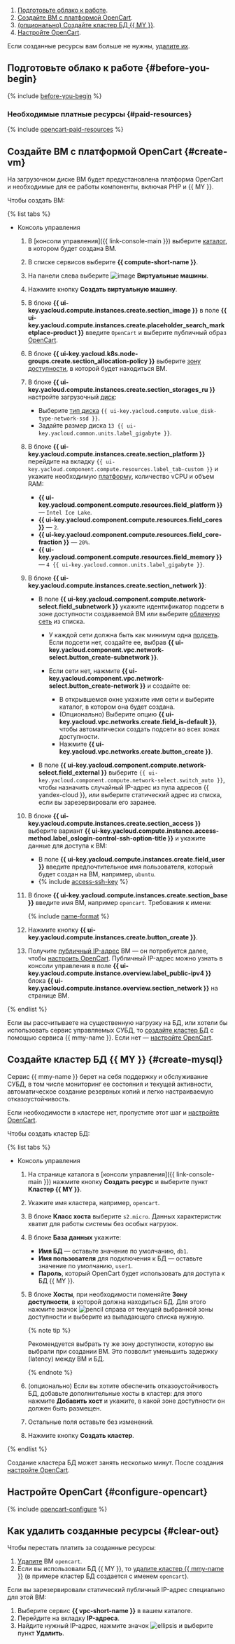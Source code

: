 1. [Подготовьте облако к работе](#before-you-begin).
1. [Создайте ВМ с платформой OpenCart](#create-vm).
1. [(опционально) Создайте кластер БД {{ MY }}](#create-mysql).
1. [Настройте OpenCart](#configure-opencart).

Если созданные ресурсы вам больше не нужны, [удалите их](#clear-out).


## Подготовьте облако к работе {#before-you-begin}

{% include [before-you-begin](../_tutorials_includes/before-you-begin.md) %}

### Необходимые платные ресурсы {#paid-resources}

{% include [opencart-paid-resources](../_tutorials_includes/opencart-paid-resources.md) %}

## Создайте ВМ с платформой OpenCart {#create-vm}

На загрузочном диске ВМ будет предустановлена платформа OpenCart и необходимые для ее работы компоненты, включая PHP и {{ MY }}.

Чтобы создать ВМ:

{% list tabs %}

- Консоль управления

  1. В [консоли управления]({{ link-console-main }}) выберите [каталог](../../resource-manager/concepts/resources-hierarchy.md#folder), в котором будет создана ВМ.
  1. В списке сервисов выберите **{{ compute-short-name }}**.
  1. На панели слева выберите ![image](../../_assets/console-icons/server.svg) **Виртуальные машины**.
  1. Нажмите кнопку **Создать виртуальную машину**.  
  1. В блоке **{{ ui-key.yacloud.compute.instances.create.section_image }}** в поле **{{ ui-key.yacloud.compute.instances.create.placeholder_search_marketplace-product }}** введите `OpenCart` и выберите публичный образ [OpenCart](/marketplace/products/yc/opencart-3).
  1. В блоке **{{ ui-key.yacloud.k8s.node-groups.create.section_allocation-policy }}** выберите [зону доступности](../../overview/concepts/geo-scope.md), в которой будет находиться ВМ.
  1. В блоке **{{ ui-key.yacloud.compute.instances.create.section_storages_ru }}** настройте загрузочный [диск](../../compute/concepts/disk.md):

      * Выберите [тип диска](../../compute/concepts/disk.md#disks_types) `{{ ui-key.yacloud.compute.value_disk-type-network-ssd }}`.
      * Задайте размер диска `13 {{ ui-key.yacloud.common.units.label_gigabyte }}`.

  1. В блоке **{{ ui-key.yacloud.compute.instances.create.section_platform }}** перейдите на вкладку `{{ ui-key.yacloud.component.compute.resources.label_tab-custom }}` и укажите необходимую [платформу](../../compute/concepts/vm-platforms.md), количество vCPU и объем RAM:

      * **{{ ui-key.yacloud.component.compute.resources.field_platform }}** — `Intel Ice Lake`.
      * **{{ ui-key.yacloud.component.compute.resources.field_cores }}** — `2`.
      * **{{ ui-key.yacloud.component.compute.resources.field_core-fraction }}** — `20%`.
      * **{{ ui-key.yacloud.component.compute.resources.field_memory }}** — `4 {{ ui-key.yacloud.common.units.label_gigabyte }}`.

  1. В блоке **{{ ui-key.yacloud.compute.instances.create.section_network }}**:

      * В поле **{{ ui-key.yacloud.component.compute.network-select.field_subnetwork }}** укажите идентификатор подсети в зоне доступности создаваемой ВМ или выберите [облачную сеть](../../vpc/concepts/network.md#network) из списка.

          * У каждой сети должна быть как минимум одна [подсеть](../../vpc/concepts/network.md#subnet). Если подсети нет, создайте ее, выбрав **{{ ui-key.yacloud.component.vpc.network-select.button_create-subnetwork }}**.
          * Если сети нет, нажмите **{{ ui-key.yacloud.component.vpc.network-select.button_create-network }}** и создайте ее:

              * В открывшемся окне укажите имя сети и выберите каталог, в котором она будет создана.
              * (Опционально) Выберите опцию **{{ ui-key.yacloud.vpc.networks.create.field_is-default }}**, чтобы автоматически создать подсети во всех зонах доступности.
              * Нажмите **{{ ui-key.yacloud.vpc.networks.create.button_create }}**.

      * В поле **{{ ui-key.yacloud.component.compute.network-select.field_external }}** выберите `{{ ui-key.yacloud.component.compute.network-select.switch_auto }}`, чтобы назначить случайный IP-адрес из пула адресов {{ yandex-cloud }}, или выберите статический адрес из списка, если вы зарезервировали его заранее.

    1. В блоке **{{ ui-key.yacloud.compute.instances.create.section_access }}** выберите вариант **{{ ui-key.yacloud.compute.instance.access-method.label_oslogin-control-ssh-option-title }}** и укажите данные для доступа к ВМ:

        * В поле **{{ ui-key.yacloud.compute.instances.create.field_user }}** введите предпочтительное имя пользователя, который будет создан на ВМ, например, `ubuntu`.
        * {% include [access-ssh-key](../../_includes/compute/create/access-ssh-key.md) %}

  1. В блоке **{{ ui-key.yacloud.compute.instances.create.section_base }}** введите имя ВМ, например `opencart`. Требования к имени:

      {% include [name-format](../../_includes/name-format.md) %}

  1. Нажмите кнопку **{{ ui-key.yacloud.compute.instances.create.button_create }}**.
  1. Получите [публичный IP-адрес](../../vpc/concepts/address.md#public-addresses) ВМ — он потребуется далее, чтобы [настроить OpenCart](#configure-opencart). Публичный IP-адрес можно узнать в консоли управления в поле **{{ ui-key.yacloud.compute.instance.overview.label_public-ipv4 }}** блока **{{ ui-key.yacloud.compute.instance.overview.section_network }}** на странице ВМ.

{% endlist %}

Если вы рассчитываете на существенную нагрузку на БД, или хотели бы использовать сервис управляемых СУБД, то [создайте кластер БД](#create-mysql) с помощью сервиса {{ mmy-name }}. Если нет — [настройте OpenCart](#configure-opencart).

## Создайте кластер БД {{ MY }} {#create-mysql}

Сервис {{ mmy-name }} берет на себя поддержку и обслуживание СУБД, в том числе мониторинг ее состояния и текущей активности, автоматическое создание резервных копий и легко настраиваемую отказоустойчивость.

Если необходимости в кластере нет, пропустите этот шаг и [настройте OpenCart](#configure-opencart).

Чтобы создать кластер БД:

{% list tabs %}

- Консоль управления

  1. На странице каталога в [консоли управления]({{ link-console-main }}) нажмите кнопку **Создать ресурс** и выберите пункт **Кластер {{ MY }}**.
  1. Укажите имя кластера, например, `opencart`.
  1. В блоке **Класс хоста** выберите `s2.micro`. Данных характеристик хватит для работы системы без особых нагрузок.
  1. В блоке **База данных** укажите:
     * **Имя БД** — оставьте значение по умолчанию, `db1`.
     * **Имя пользователя** для подключения к БД — оставьте значение по умолчанию, `user1`.
     * **Пароль**, который OpenCart будет использовать для доступа к БД {{ MY }}.
  1. В блоке **Хосты**, при необходимости поменяйте **Зону доступности**, в которой должна находиться БД. Для этого нажмите значок ![pencil](../../_assets/console-icons/pencil.svg) справа от текущей выбранной зоны доступности и выберите из выпадающего списка нужную.

     {% note tip %}

     Рекомендуется выбрать ту же зону доступности, которую вы выбрали при создании ВМ. Это позволит уменьшить задержку (latency) между ВМ и БД.

     {% endnote %}

  1. (опционально) Если вы хотите обеспечить отказоустойчивость БД, добавьте дополнительные хосты в кластер: для этого нажмите **Добавить хост** и укажите, в какой зоне доступности он должен быть размещен.
  1. Остальные поля оставьте без изменений.
  1. Нажмите кнопку **Создать кластер**.

{% endlist %}

Создание кластера БД может занять несколько минут. После создания [настройте OpenCart](#configure-opencart).

## Настройте OpenCart {#configure-opencart}

{% include [opencart-configure](../_tutorials_includes/opencart-configure.md) %}

## Как удалить созданные ресурсы {#clear-out}

Чтобы перестать платить за созданные ресурсы:

1. [Удалите](../../compute/operations/vm-control/vm-delete.md) ВМ `opencart`.
1. Если вы использовали БД {{ MY }}, то [удалите кластер {{ mmy-name }}](../../managed-mysql/operations/cluster-delete.md) (в примере кластер БД создается с именем `opencart`).

Если вы зарезервировали статический публичный IP-адрес специально для этой ВМ:
1. Выберите сервис **{{ vpc-short-name }}** в вашем каталоге.
1. Перейдите на вкладку **IP-адреса**.
1. Найдите нужный IP-адрес, нажмите значок ![ellipsis](../../_assets/console-icons/ellipsis.svg) и выберите пункт **Удалить**.
